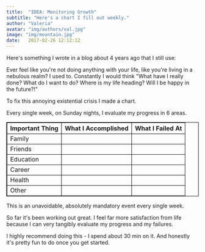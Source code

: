 ```yaml
---
title:  "IDEA: Monitoring Growth"
subtitle: "Here's a chart I fill out weekly."
author: "Valeria"
avatar: "img/authors/val.jpg"
image: "img/mountain.jpg"
date:   2017-02-26 12:12:12
---
```


Here's something I wrote in a blog about 4 years ago that I still use:

Ever feel like you're not doing anything with your life, like you're living in a nebulous realm?
I used to. Constantly I would think "What have I really done? What do I want to do? Where is my life heading? Will I be happy in the future?!" 

To fix this annoying existential crisis I made a chart.

Every single week, on Sunday nights, I evaluate my progress in 6 areas. 

<html>
<head>
<style>
table, th, td {
    border: 1px solid black;
}
</style>
</head>
<body>

<table style="width:100%">
  <tr>
    <th>Important Thing</th>
    <th>What I Accomplished</th> 
    <th>What I Failed At</th>
  </tr>
  <tr>
    <td>Family</td>
	<td> </td>
	<td> </td>
  </tr>
  <tr>
    <td>Friends</td>
	<td> </td>
	<td> </td>
  </tr>
  <tr>
    <td>Education</td>
	<td> </td>
	<td> </td>
  </tr>
  <tr>
    <td>Career</td>
	<td> </td>
	<td> </td>
  </tr>
  <tr>
    <td>Health</td>
	<td> </td>
	<td> </td>
  </tr>
  <tr>
    <td>Other</td>
	<td> </td>
	<td> </td>
  </tr>
</table>

</body>
</html>

This is an unavoidable, absolutely mandatory event every single week.

So far it's been working out great. I feel far more satisfaction from life because I can very tangibly evaluate my progress and my failures.

I highly recommend doing this - I spend about 30 min on it. And honestly it's pretty fun to do once you get started.
